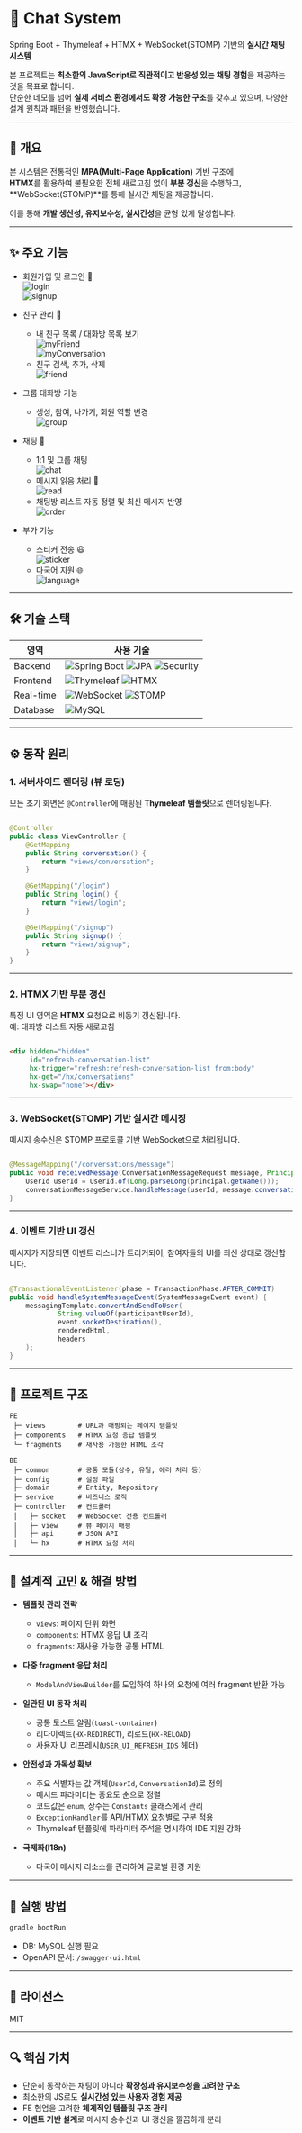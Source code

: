 # 💬 Chat System

Spring Boot + Thymeleaf + HTMX + WebSocket(STOMP) 기반의 **실시간 채팅 시스템**

본 프로젝트는 **최소한의 JavaScript로 직관적이고 반응성 있는 채팅 경험**을 제공하는 것을 목표로 합니다.  
단순한 데모를 넘어 **실제 서비스 환경에서도 확장 가능한 구조**를 갖추고 있으며, 다양한 설계 원칙과 패턴을 반영했습니다.

---

## 📌 개요

본 시스템은 전통적인 **MPA(Multi-Page Application)** 기반 구조에  
**HTMX**를 활용하여 불필요한 전체 새로고침 없이 **부분 갱신**을 수행하고,  
**WebSocket(STOMP)**를 통해 실시간 채팅을 제공합니다.

이를 통해 **개발 생산성, 유지보수성, 실시간성**을 균형 있게 달성합니다.

---

## ✨ 주요 기능

- 회원가입 및 로그인 🔐  
  ![login](./assets/login.JPG)  
  ![signup](./assets/signup.JPG)

- 친구 관리 👥
    - 내 친구 목록 / 대화방 목록 보기  
      ![myFriend](./assets/myfriend.JPG)  
      ![myConversation](./assets/myconversation.JPG)
    - 친구 검색, 추가, 삭제  
      ![friend](./assets/friend.gif)

- 그룹 대화방 기능
    - 생성, 참여, 나가기, 회원 역할 변경  
      ![group](./assets/group.gif)

- 채팅 💬
    - 1:1 및 그룹 채팅  
      ![chat](./assets/chat.gif)
    - 메시지 읽음 처리 👀  
      ![read](./assets/read.gif)
    - 채팅방 리스트 자동 정렬 및 최신 메시지 반영  
      ![order](./assets/order.gif)

- 부가 기능
    - 스티커 전송 😃  
      ![sticker](./assets/sticker.gif)
    - 다국어 지원 🌐  
      ![language](./assets/language.gif)

---

## 🛠️ 기술 스택

| 영역        | 사용 기술                                                                                                                                                                                                                                                                                |
|-----------|--------------------------------------------------------------------------------------------------------------------------------------------------------------------------------------------------------------------------------------------------------------------------------------|
| Backend   | ![Spring Boot](https://img.shields.io/badge/SpringBoot-6DB33F?logo=springboot&logoColor=white) ![JPA](https://img.shields.io/badge/JPA-59666C?logo=hibernate&logoColor=white) ![Security](https://img.shields.io/badge/Spring%20Security-6DB33F?logo=springsecurity&logoColor=white) |
| Frontend  | ![Thymeleaf](https://img.shields.io/badge/Thymeleaf-005F0F?logo=thymeleaf&logoColor=white) ![HTMX](https://img.shields.io/badge/HTMX-3366CC?logo=htmx&logoColor=white)                                                                                                               |
| Real-time | ![WebSocket](https://img.shields.io/badge/WebSocket-010101?logo=socketdotio&logoColor=white) ![STOMP](https://img.shields.io/badge/STOMP-FF6600)                                                                                                                                     |
| Database  | ![MySQL](https://img.shields.io/badge/MySQL-4479A1?logo=mysql&logoColor=white)                                                                                                                                                                                                       |

---

## ⚙️ 동작 원리

### 1. 서버사이드 렌더링 (뷰 로딩)

모든 초기 화면은 `@Controller`에 매핑된 **Thymeleaf 템플릿**으로 렌더링됩니다.

```java

@Controller
public class ViewController {
    @GetMapping
    public String conversation() {
        return "views/conversation";
    }

    @GetMapping("/login")
    public String login() {
        return "views/login";
    }

    @GetMapping("/signup")
    public String signup() {
        return "views/signup";
    }
}
```

---

### 2. HTMX 기반 부분 갱신

특정 UI 영역은 **HTMX** 요청으로 비동기 갱신됩니다.  
예: 대화방 리스트 자동 새로고침

```html

<div hidden="hidden"
     id="refresh-conversation-list"
     hx-trigger="refresh:refresh-conversation-list from:body"
     hx-get="/hx/conversations"
     hx-swap="none"></div>
```

---

### 3. WebSocket(STOMP) 기반 실시간 메시징

메시지 송수신은 STOMP 프로토콜 기반 WebSocket으로 처리됩니다.

```java

@MessageMapping("/conversations/message")
public void receivedMessage(ConversationMessageRequest message, Principal principal) {
    UserId userId = UserId.of(Long.parseLong(principal.getName()));
    conversationMessageService.handleMessage(userId, message.conversationId(), message.message());
}
```

---

### 4. 이벤트 기반 UI 갱신

메시지가 저장되면 이벤트 리스너가 트리거되어, 참여자들의 UI를 최신 상태로 갱신합니다.

```java

@TransactionalEventListener(phase = TransactionPhase.AFTER_COMMIT)
public void handleSystemMessageEvent(SystemMessageEvent event) {
    messagingTemplate.convertAndSendToUser(
            String.valueOf(participantUserId),
            event.socketDestination(),
            renderedHtml,
            headers
    );
}
```

---

## 📂 프로젝트 구조

```
FE
 ├─ views        # URL과 매핑되는 페이지 템플릿
 ├─ components   # HTMX 요청 응답 템플릿
 └─ fragments    # 재사용 가능한 HTML 조각

BE
 ├─ common       # 공통 모듈(상수, 유틸, 에러 처리 등)
 ├─ config       # 설정 파일
 ├─ domain       # Entity, Repository
 ├─ service      # 비즈니스 로직
 ├─ controller   # 컨트롤러
 │   ├─ socket   # WebSocket 전용 컨트롤러
 │   ├─ view     # 뷰 페이지 매핑
 │   ├─ api      # JSON API
 │   └─ hx       # HTMX 요청 처리
```

---

## 🧩 설계적 고민 & 해결 방법

- **템플릿 관리 전략**
    - `views`: 페이지 단위 화면
    - `components`: HTMX 응답 UI 조각
    - `fragments`: 재사용 가능한 공통 HTML

- **다중 fragment 응답 처리**
    - `ModelAndViewBuilder`를 도입하여 하나의 요청에 여러 fragment 반환 가능

- **일관된 UI 동작 처리**
    - 공통 토스트 알림(`toast-container`)
    - 리다이렉트(`HX-REDIRECT`), 리로드(`HX-RELOAD`)
    - 사용자 UI 리프레시(`USER_UI_REFRESH_IDS` 헤더)

- **안전성과 가독성 확보**
    - 주요 식별자는 값 객체(`UserId`, `ConversationId`)로 정의
    - 메서드 파라미터는 중요도 순으로 정렬
    - 코드값은 `enum`, 상수는 `Constants` 클래스에서 관리
    - `ExceptionHandler`를 API/HTMX 요청별로 구분 적용
    - Thymeleaf 템플릿에 파라미터 주석을 명시하여 IDE 지원 강화

- **국제화(I18n)**
    - 다국어 메시지 리소스를 관리하여 글로벌 환경 지원

---

## 🚀 실행 방법

```bash
gradle bootRun
```

- DB: MySQL 실행 필요
- OpenAPI 문서: `/swagger-ui.html`

---

## 📜 라이선스

MIT

---

## 🔍 핵심 가치

- 단순히 동작하는 채팅이 아니라 **확장성과 유지보수성을 고려한 구조**
- 최소한의 JS로도 **실시간성 있는 사용자 경험 제공**
- FE 협업을 고려한 **체계적인 템플릿 구조 관리**
- **이벤트 기반 설계**로 메시지 송수신과 UI 갱신을 깔끔하게 분리
